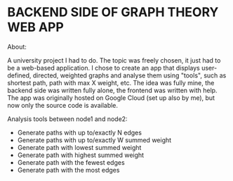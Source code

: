 # BACKEND SIDE OF GRAPH THEORY WEB APP

About:

A university project I had to do. The topic was freely chosen, it just had to be a web-based
application. I chose to create an app that displays user-defined, directed, weighted graphs and
analyse them using "tools", such as shortest path, path with max X weight, etc. The idea was
fully mine, the backend side was written fully alone, the frontend was written with help. The
app was originally hosted on Google Cloud (set up also by me), but now only the source code
is available.





Analysis tools between node1 and node2:

- Generate paths with up to/exactly N edges
- Generate paths with up to/exactly W summed weight
- Generate path with lowest summed weight
- Generate path with highest summed weight
- Generate path with the fewest edges
- Generate path with the most edges
